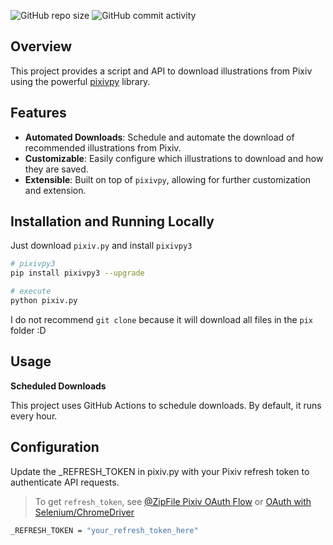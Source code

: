 ![GitHub repo size](https://img.shields.io/github/repo-size/Eifal/Auto-Pixiv?style=for-the-badge&logo=Github&labelColor=%234169e1&color=%23191970)
![GitHub commit activity](https://img.shields.io/github/commit-activity/t/eifal/Auto-Pixiv?style=for-the-badge&logo=Github&labelColor=4169e1&color=191970)

## Overview

This project provides a script and API to download illustrations from Pixiv using the powerful [pixivpy](https://github.com/upbit/pixivpy) library.

## Features

- **Automated Downloads**: Schedule and automate the download of recommended illustrations from Pixiv.
- **Customizable**: Easily configure which illustrations to download and how they are saved.
- **Extensible**: Built on top of `pixivpy`, allowing for further customization and extension.

## Installation and Running Locally

Just download `pixiv.py` and install `pixivpy3`
```sh
# pixivpy3
pip install pixivpy3 --upgrade

# execute 
python pixiv.py
```

I do not recommend `git clone` because it will download all files in the `pix` folder :D

## Usage

**Scheduled Downloads**

This project uses GitHub Actions to schedule downloads. By default, it runs every hour.

## Configuration

Update the _REFRESH_TOKEN in pixiv.py with your Pixiv refresh token to authenticate API requests.

>To get `refresh_token`, see
>[@ZipFile Pixiv OAuth Flow](https://gist.github.com/ZipFile/c9ebedb224406f4f11845ab700124362)
> or
> [OAuth with Selenium/ChromeDriver](https://gist.github.com/upbit/6edda27cb1644e94183291109b8a5fde)

```sh
_REFRESH_TOKEN = "your_refresh_token_here"
```
